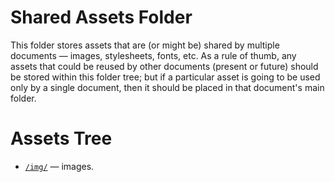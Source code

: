 # Shared Assets Folder

This folder stores assets that are (or might be) shared by multiple documents — images, stylesheets, fonts, etc.
As a rule of thumb, any assets that could be reused by other documents (present or future) should be stored within this folder tree; but if a particular asset is going to be used only by a single document, then it should be placed in that document's main folder.

# Assets Tree

- [`/img/`](./img) — images.

<!-- EOF -->
